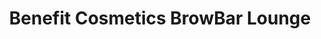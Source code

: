 ---
title: "Benefit Cosmetics BrowBar Lounge"
url: /dallas/benefit-cosmetics-browbar-lounge/
shop: beauty
---